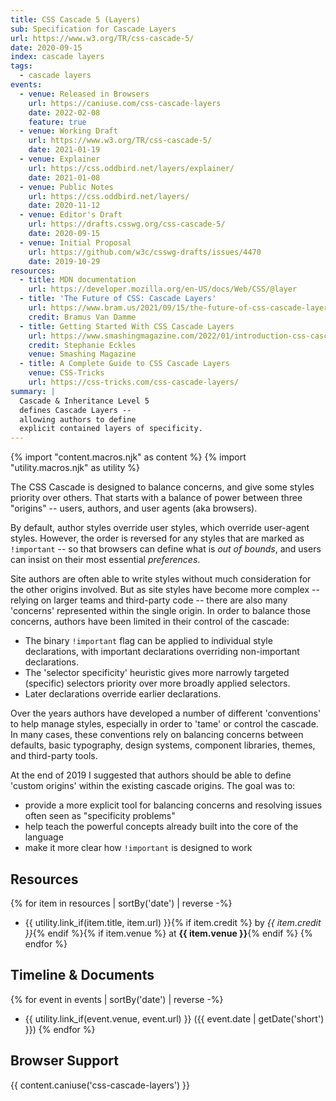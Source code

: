 ```yaml
---
title: CSS Cascade 5 (Layers)
sub: Specification for Cascade Layers
url: https://www.w3.org/TR/css-cascade-5/
date: 2020-09-15
index: cascade layers
tags:
  - cascade layers
events:
  - venue: Released in Browsers
    url: https://caniuse.com/css-cascade-layers
    date: 2022-02-08
    feature: true
  - venue: Working Draft
    url: https://www.w3.org/TR/css-cascade-5/
    date: 2021-01-19
  - venue: Explainer
    url: https://css.oddbird.net/layers/explainer/
    date: 2021-01-08
  - venue: Public Notes
    url: https://css.oddbird.net/layers/
    date: 2020-11-12
  - venue: Editor's Draft
    url: https://drafts.csswg.org/css-cascade-5/
    date: 2020-09-15
  - venue: Initial Proposal
    url: https://github.com/w3c/csswg-drafts/issues/4470
    date: 2019-10-29
resources:
  - title: MDN documentation
    url: https://developer.mozilla.org/en-US/docs/Web/CSS/@layer
  - title: 'The Future of CSS: Cascade Layers'
    url: https://www.bram.us/2021/09/15/the-future-of-css-cascade-layers-css-at-layer/
    credit: Bramus Van Damme
  - title: Getting Started With CSS Cascade Layers
    url: https://www.smashingmagazine.com/2022/01/introduction-css-cascade-layers/
    credit: Stephanie Eckles
    venue: Smashing Magazine
  - title: A Complete Guide to CSS Cascade Layers
    venue: CSS-Tricks
    url: https://css-tricks.com/css-cascade-layers/
summary: |
  Cascade & Inheritance Level 5
  defines Cascade Layers --
  allowing authors to define
  explicit contained layers of specificity.
---
```

{% import "content.macros.njk" as content %}
{% import "utility.macros.njk" as utility %}

The CSS Cascade is designed to balance concerns,
and give some styles priority over others.
That starts with a balance of power
between three "origins" --
users, authors, and user agents (aka browsers).

By default, author styles override user styles,
which override user-agent styles.
However, the order is reversed
for any styles that are marked as `!important` --
so that browsers can define what is _out of bounds_,
and users can insist on their most essential _preferences_.

Site authors are often able to write styles
without much consideration for the other origins involved.
But as site styles have become more complex --
relying on larger teams and third-party code --
there are also many 'concerns' represented
within the single origin.
In order to balance those concerns,
authors have been limited in their control of the cascade:

- The binary `!important` flag
  can be applied to individual style declarations,
  with important declarations
  overriding non-important declarations.
- The 'selector specificity' heuristic
  gives more narrowly targeted (specific) selectors
  priority over more broadly applied selectors.
- Later declarations override earlier declarations.

Over the years
authors have developed a number of different 'conventions'
to help manage styles,
especially in order to 'tame' or control the cascade.
In many cases,
these conventions rely on balancing concerns
between defaults, basic typography,
design systems, component libraries, themes,
and third-party tools.

At the end of 2019
I suggested that authors should be able to define 'custom origins'
within the existing cascade origins.
The goal was to:

- provide a more explicit tool
  for balancing concerns
  and resolving issues often seen as "specificity problems"
- help teach the powerful concepts already built into the core of the language
- make it more clear how `!important` is designed to work

## Resources

{% for item in resources | sortBy('date') | reverse -%}
- {{ utility.link_if(item.title, item.url) }}{% if item.credit %} by _{{ item.credit }}_{% endif %}{% if item.venue %} at **{{ item.venue }}**{% endif %}
{% endfor %}

## Timeline & Documents

{% for event in events | sortBy('date') | reverse -%}
- {{ utility.link_if(event.venue, event.url) }} ({{ event.date | getDate('short') }})
{% endfor %}

## Browser Support

{{ content.caniuse('css-cascade-layers') }}
